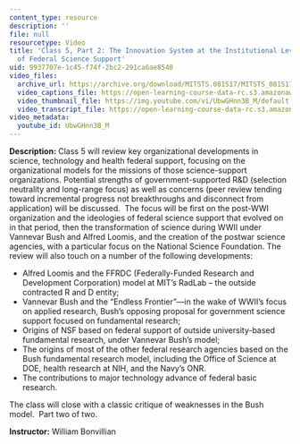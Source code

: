 ```yaml
---
content_type: resource
description: ''
file: null
resourcetype: Video
title: 'Class 5, Part 2: The Innovation System at the Institutional Level & The Organization
  of Federal Science Support'
uid: 9937707e-1c45-f74f-2bc2-291ca6ae8540
video_files:
  archive_url: https://archive.org/download/MITSTS.081S17/MITSTS_081S17_Class05_2_300k.mp4
  video_captions_file: https://open-learning-course-data-rc.s3.amazonaws.com/sts-081-innovation-systems-for-science-technology-energy-manufacturing-and-health-spring-2017/bc9088e7bf145f0d8e35812feba9dce1_UbwGHnn3B_M.vtt
  video_thumbnail_file: https://img.youtube.com/vi/UbwGHnn3B_M/default.jpg
  video_transcript_file: https://open-learning-course-data-rc.s3.amazonaws.com/sts-081-innovation-systems-for-science-technology-energy-manufacturing-and-health-spring-2017/5c7cd008af6b08730cf6a3698e690515_UbwGHnn3B_M.pdf
video_metadata:
  youtube_id: UbwGHnn3B_M
---
```


**Description:** Class 5 will review key organizational developments in science, technology and health federal support, focusing on the organizational models for the missions of those science-support organizations. Potential strengths of government-supported R&D (selection neutrality and long-range focus) as well as concerns (peer review tending toward incremental progress not breakthroughs and disconnect from application) will be discussed.  The focus will be first on the post-WWI organization and the ideologies of federal science support that evolved on in that period, then the transformation of science during WWII under Vannevar Bush and Alfred Loomis, and the creation of the postwar science agencies, with a particular focus on the National Science Foundation. The review will also touch on a number of the following developments: 

*   Alfred Loomis and the FFRDC (Federally-Funded Research and Development Corporation) model at MIT’s RadLab – the outside contracted R and D entity;
*   Vannevar Bush and the “Endless Frontier”—in the wake of WWII’s focus on applied research, Bush’s opposing proposal for government science support focused on fundamental research; 
*   Origins of NSF based on federal support of outside university-based fundamental research, under Vannevar Bush’s model;
*   The origins of most of the other federal research agencies based on the Bush fundamental research model, including the Office of Science at DOE, health research at NIH, and the Navy’s ONR. 
*   The contributions to major technology advance of federal basic research.

The class will close with a classic critique of weaknesses in the Bush model.  Part two of two.

**Instructor:** William Bonvillian